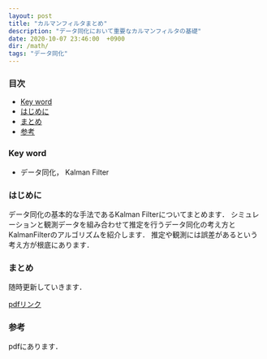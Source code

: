 ```yaml
---
layout: post
title: "カルマンフィルタまとめ"
description: "データ同化において重要なカルマンフィルタの基礎"
date: 2020-10-07 23:46:00  +0900
dir: /math/
tags: "データ同化"
---
```


### 目次
- [Key word](#key-word)
- [はじめに](#はじめに)
- [まとめ](#まとめ)
- [参考](#参考)

### Key word
- データ同化， Kalman Filter

### はじめに
データ同化の基本的な手法であるKalman Filterについてまとめます．
シミュレーションと観測データを組み合わせて推定を行うデータ同化の考え方とKalmanFilterのアルゴリズムを紹介します．
推定や観測には誤差があるという考え方が根底にあります．

### まとめ
随時更新していきます．

[pdfリンク](/math/pdf/kalman_filter.pdf) 

### 参考
pdfにあります．
